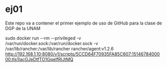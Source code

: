 # ej01
Este repo va a contener el primer ejemplo de uso de GitHub para la clase de DGP de la UNAM

sudo docker run --rm --privileged -v /var/run/docker.sock:/var/run/docker.sock -v /var/lib/rancher:/var/lib/rancher rancher/agent:v1.2.6 http://192.168.1.10:8080/v1/scripts/5CCD64F70935FA85C607:1514678400000:tIs1IacGJeDtfTO1GqeIfRlJtMQ
